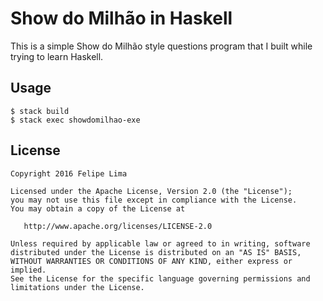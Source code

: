 # Show do Milhão in Haskell

This is a simple Show do Milhão style questions program that I built while trying to learn Haskell.

## Usage

```
$ stack build
$ stack exec showdomilhao-exe
```

License
--------

    Copyright 2016 Felipe Lima

    Licensed under the Apache License, Version 2.0 (the "License");
    you may not use this file except in compliance with the License.
    You may obtain a copy of the License at

       http://www.apache.org/licenses/LICENSE-2.0

    Unless required by applicable law or agreed to in writing, software
    distributed under the License is distributed on an "AS IS" BASIS,
    WITHOUT WARRANTIES OR CONDITIONS OF ANY KIND, either express or implied.
    See the License for the specific language governing permissions and
    limitations under the License.
